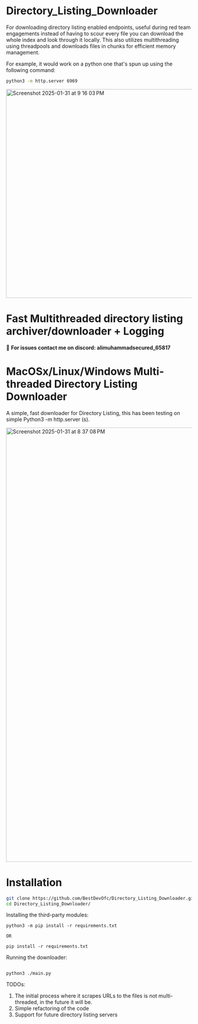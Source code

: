 # Directory_Listing_Downloader
For downloading directory listing enabled endpoints, useful during red team engagements instead of having to scour every file you can download the whole index and look through it locally. This also utilizes multithreading using threadpools and downloads files in chunks for efficient memory management.

For example, it would work on a python one that's spun up using the following command:
```bash
python3 -m http.server 6969
```

<img width="565" alt="Screenshot 2025-01-31 at 9 16 03 PM" src="https://github.com/user-attachments/assets/ff033d14-04d1-4fce-aefe-d9657e9720c5" />


# Fast Multithreaded directory listing archiver/downloader + Logging



💙 **For issues contact me on discord: alimuhammadsecured_65817**

MacOSx/Linux/Windows Multi-threaded Directory Listing Downloader
=============

A simple, fast downloader for Directory Listing, this has been testing on simple Python3 -m http.server (s).

<img width="1175" alt="Screenshot 2025-01-31 at 8 37 08 PM" src="https://github.com/user-attachments/assets/341963bc-db8b-4025-82e2-2806e59708d6" />



# Installation
```bash
git clone https://github.com/BestDevOfc/Directory_Listing_Downloader.git
cd Directory_Listing_Downloader/
```

Installing the third-party modules:
```
python3 -m pip install -r requirements.txt

OR

pip install -r requirements.txt
```

Running the downloader:
```

python3 ./main.py

```



TODOs:
1. The initial process where it scrapes URLs to the files is not multi-threaded, in the future it will be.
2. Simple refactoring of the code
3. Support for future directory listing servers


